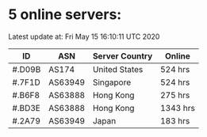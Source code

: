 # 5 online servers:

Latest update at: Fri May 15 16:10:11 UTC 2020

| ID | ASN | Server Country | Online |
| -- | --- | -------------- | ------ |
| #.D09B | AS174 | United States | 524 hrs |
| #.7F1D | AS63949 | Singapore | 524 hrs |
| #.B6F8 | AS63888 | Hong Kong | 275 hrs |
| #.BD3E | AS63888 | Hong Kong | 1343 hrs |
| #.2A79 | AS63949 | Japan | 183 hrs |

